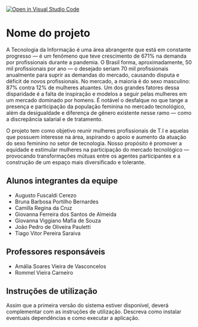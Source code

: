 [![Open in Visual Studio Code](https://classroom.github.com/assets/open-in-vscode-c66648af7eb3fe8bc4f294546bfd86ef473780cde1dea487d3c4ff354943c9ae.svg)](https://classroom.github.com/online_ide?assignment_repo_id=7557357&assignment_repo_type=AssignmentRepo)
# Nome do projeto
A Tecnologia da Informação é uma área abrangente que está em constante progresso — é um fenômeno que teve crescimento de 671% na demanda por profissionais durante a pandemia. O Brasil forma, aproximadamente, 50 mil profissionais por ano — o desejado seriam 70 mil profissionais anualmente para suprir as demandas do mercado, causando disputa e déficit de novos profissionais. No mercado, a maioria é do sexo masculino: 87% contra 12% de mulheres atuantes. Um dos grandes fatores dessa disparidade é a falta de inspiração e modelos a seguir pelas mulheres em um mercado dominado por homens. É notável o desfalque no que tange a presença e participação da população feminina no mercado tecnológico, além da desigualdade e diferença de gênero existente nesse ramo — como a discrepância salarial e de tratamento.

O projeto tem como objetivo reunir mulheres profissionais de T.I e aquelas que possuem interesse na área, aspirando o apoio e aumento da atuação do sexo feminino no setor de tecnologia. Nosso propósito é promover a equidade e estimular mulheres na participação do mercado tecnológico — provocando transformações mútuas entre os agentes participantes e a construção de um espaço mais diversificado e tolerante.
## Alunos integrantes da equipe

* Augusto Fuscaldi Cerezo
* Bruna Barbosa Portilho Bernardes
* Camilla Regina da Cruz
* Giovanna Ferreira dos Santos de Almeida
* Giovanna Viggiano Mafia de Souza
* João Pedro de Oliveira Pauletti
* Tiago Vitor Pereira Saraiva

## Professores responsáveis

* Amália Soares Vieira de Vasconcelos
* Rommel Vieira Carneiro

## Instruções de utilização

Assim que a primeira versão do sistema estiver disponível, deverá complementar com as instruções de utilização. Descreva como instalar eventuais dependências e como executar a aplicação.
